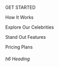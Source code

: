 GET STARTED
 
How It Works  

Explore Our Celebrities 

Stand Out Features 

Pricing Plans 

###### h6 Heading 
